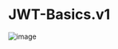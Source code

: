 # JWT-Basics.v1
![image](https://user-images.githubusercontent.com/107072477/231723800-5ff869ed-8df3-4627-935a-dc184db9bc58.png)
